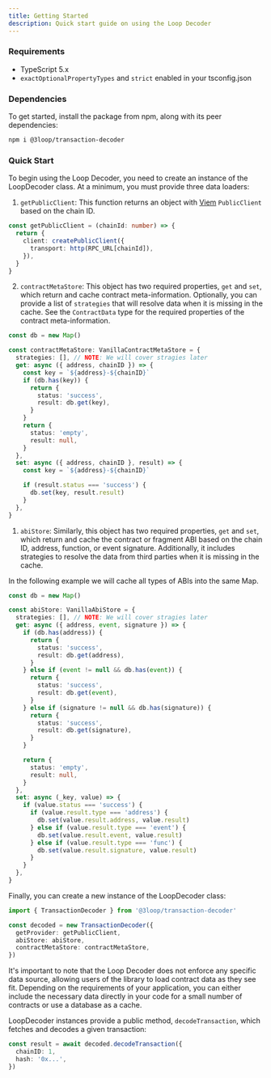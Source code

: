 ```yaml
---
title: Getting Started
description: Quick start guide on using the Loop Decoder
---
```


### Requirements

- TypeScript 5.x
- `exactOptionalPropertyTypes` and `strict` enabled in your tsconfig.json

### Dependencies

To get started, install the package from npm, along with its peer dependencies:

```sh
npm i @3loop/transaction-decoder
```

### Quick Start

To begin using the Loop Decoder, you need to create an instance of the LoopDecoder class. At a minimum, you must provide three data loaders:

1. `getPublicClient`: This function returns an object with [Viem](https://viem.sh/) `PublicClient` based on the chain ID.

```ts
const getPublicClient = (chainId: number) => {
  return {
    client: createPublicClient({
      transport: http(RPC_URL[chainId]),
    }),
  }
}
```

2. `contractMetaStore`: This object has two required properties, `get` and `set`, which return and cache contract meta-information. Optionally, you can provide a list of `strategies` that will resolve data when it is missing in the cache. See the `ContractData` type for the required properties of the contract meta-information.

```ts
const db = new Map()

const contractMetaStore: VanillaContractMetaStore = {
  strategies: [], // NOTE: We will cover stragies later
  get: async ({ address, chainID }) => {
    const key = `${address}-${chainID}`
    if (db.has(key)) {
      return {
        status: 'success',
        result: db.get(key),
      }
    }
    return {
      status: 'empty',
      result: null,
    }
  },
  set: async ({ address, chainID }, result) => {
    const key = `${address}-${chainID}`

    if (result.status === 'success') {
      db.set(key, result.result)
    }
  },
}
```

1. `abiStore`: Similarly, this object has two required properties, `get` and `set`, which return and cache the contract or fragment ABI based on the chain ID, address, function, or event signature. Additionally, it includes strategies to resolve the data from third parties when it is missing in the cache.

In the following example we will cache all types of ABIs into the same Map.

```ts
const db = new Map()

const abiStore: VanillaAbiStore = {
  strategies: [], // NOTE: We will cover stragies later
  get: async ({ address, event, signature }) => {
    if (db.has(address)) {
      return {
        status: 'success',
        result: db.get(address),
      }
    } else if (event != null && db.has(event)) {
      return {
        status: 'success',
        result: db.get(event),
      }
    } else if (signature != null && db.has(signature)) {
      return {
        status: 'success',
        result: db.get(signature),
      }
    }

    return {
      status: 'empty',
      result: null,
    }
  },
  set: async (_key, value) => {
    if (value.status === 'success') {
      if (value.result.type === 'address') {
        db.set(value.result.address, value.result)
      } else if (value.result.type === 'event') {
        db.set(value.result.event, value.result)
      } else if (value.result.type === 'func') {
        db.set(value.result.signature, value.result)
      }
    }
  },
}
```

Finally, you can create a new instance of the LoopDecoder class:

```ts
import { TransactionDecoder } from '@3loop/transaction-decoder'

const decoded = new TransactionDecoder({
  getProvider: getPublicClient,
  abiStore: abiStore,
  contractMetaStore: contractMetaStore,
})
```

It's important to note that the Loop Decoder does not enforce any specific data source, allowing users of the library to load contract data as they see fit. Depending on the requirements of your application, you can either include the necessary data directly in your code for a small number of contracts or use a database as a cache.

LoopDecoder instances provide a public method, `decodeTransaction`, which fetches and decodes a given transaction:

```ts
const result = await decoded.decodeTransaction({
  chainID: 1,
  hash: '0x...',
})
```
